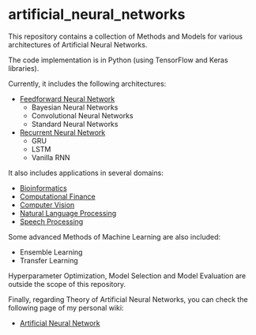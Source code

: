# artificial_neural_networks
This repository contains a collection of Methods and Models for various architectures of Artificial Neural Networks.

The code implementation is in Python (using TensorFlow and Keras libraries).

Currently, it includes the following architectures:

- [Feedforward Neural Network](https://github.com/kourouklides/artificial_neural_networks/tree/master/code/architectures/feedforward_neural_networks)
  - Bayesian Neural Networks
  - Convolutional Neural Networks
  - Standard Neural Networks
- [Recurrent Neural Network](https://github.com/kourouklides/artificial_neural_networks/tree/master/code/architectures/recurrent_neural_networks)
  - GRU
  - LSTM
  - Vanilla RNN

It also includes applications in several domains:

- [Bioinformatics](https://github.com/kourouklides/artificial_neural_networks/tree/master/code/applications/bioinformatics)
- [Computational Finance](https://github.com/kourouklides/artificial_neural_networks/tree/master/code/applications/computational_finance)
- [Computer Vision](https://github.com/kourouklides/artificial_neural_networks/tree/master/code/applications/computer_vision)
- [Natural Language Processing](https://github.com/kourouklides/artificial_neural_networks/tree/master/code/applications/natural_language_processing)
- [Speech Processing](https://github.com/kourouklides/artificial_neural_networks/tree/master/code/applications/speech_processing)

Some advanced Methods of Machine Learning are also included:

- Ensemble Learning
- Transfer Learning

Hyperparameter Optimization, Model Selection and Model Evaluation are outside the scope of this repository.

Finally, regarding Theory of Artificial Neural Networks, you can check the following page of my personal wiki:

- [Artificial Neural Network](https://wiki.kourouklides.com/wiki/Artificial_Neural_Network)
